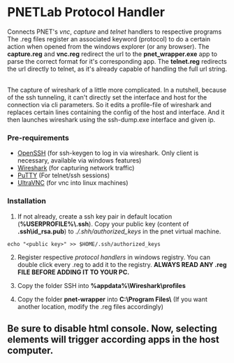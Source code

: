 
# PNETLab Protocol Handler
Connects PNET's _vnc_, _capture_ and _telnet_ handlers to respective programs
<br>
The .reg files register an associated keyword (protocol) to do a certain action when opened from the windows explorer (or any browser). The **capture.reg** and **vnc.reg** redirect the url to the **pnet_wrapper.exe** app to parse the correct format for it's corresponding app. The **telnet.reg** redirects the url directly to telnet, as it's already capable of handling the full url string.

<br>
The capture of wireshark of a little more complicated. In a nutshell, because of the ssh tunneling, it can't directly set the interface and host for the connection via cli parameters. So it edits a profile-file of wireshark and replaces certain lines containing the config of the host and interface. And it then launches wireshark using the ssh-dump.exe interface and given ip.




### Pre-requirements
- [OpenSSH](https://learn.microsoft.com/en-us/windows-server/administration/openssh/openssh_install_firstuse?tabs=gui#install-openssh-for-windows) (for ssh-keygen to log in via wireshark. Only client is necessary, available via windows features)
- [Wireshark](https://www.wireshark.org/download.html) (for capturing network traffic)
- [PuTTY](https://www.putty.org/) (For telnet/ssh sessions)
- [UltraVNC](https://uvnc.com/downloads/ultravnc.html) (for vnc into linux machines)


### Installation
1. If not already, create a ssh key pair in default location (**%USERPROFILE%\\.ssh**). Copy your public key (content of **.ssh\id_rsa.pub**) to  *./.shh/authorized_keys* in the pnet virtual machine.

```
echo "<public key>" >> $HOME/.ssh/authorized_keys
```

2. Register respective _protocol handlers_ in windows registry. You can double click every .reg to add it to the registry.  **ALWAYS READ ANY .reg FILE BEFORE ADDING IT TO YOUR PC.**  

3. Copy the folder SSH into **%appdata%\Wireshark\profiles**
   
5. Copy the folder **pnet-wrapper** into **C:\\Program Files\\** (If you want another location, modify the .reg files accordingly)

## Be sure to disable html console. Now, selecting elements will trigger according apps in the host computer.

